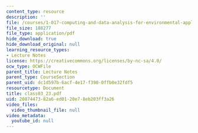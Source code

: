 ```yaml
---
content_type: resource
description: ''
file: /courses/1-017-computing-and-data-analysis-for-environmental-applications-fall-2003/2087447382a6ed0120e78eb203ff3a26_class03_23.pdf
file_size: 188277
file_type: application/pdf
hide_download: true
hide_download_original: null
learning_resource_types:
- Lecture Notes
license: https://creativecommons.org/licenses/by-nc-sa/4.0/
ocw_type: OCWFile
parent_title: Lecture Notes
parent_type: CourseSection
parent_uid: dc1d597b-6acf-4e17-f390-0ffb0e32fdf5
resourcetype: Document
title: class03_23.pdf
uid: 20874473-82a6-ed01-20e7-8eb203ff3a26
video_files:
  video_thumbnail_file: null
video_metadata:
  youtube_id: null
---
```

